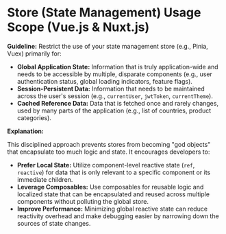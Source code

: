 # Store (State Management) Usage Scope (Vue.js & Nuxt.js)

**Guideline:** Restrict the use of your state management store (e.g., Pinia, Vuex) primarily for:

- **Global Application State:** Information that is truly application-wide and needs to be accessible by multiple, disparate components (e.g., user authentication status, global loading indicators, feature flags).
- **Session-Persistent Data:** Information that needs to be maintained across the user's session (e.g., `currentUser`, `jwtToken`, `currentTheme`).
- **Cached Reference Data:** Data that is fetched once and rarely changes, used by many parts of the application (e.g., list of countries, product categories).

**Explanation:**

This disciplined approach prevents stores from becoming "god objects" that encapsulate too much logic and state. It encourages developers to:

- **Prefer Local State:** Utilize component-level reactive state (`ref`, `reactive`) for data that is only relevant to a specific component or its immediate children.
- **Leverage Composables:** Use composables for reusable logic and localized state that can be encapsulated and reused across multiple components without polluting the global store.
- **Improve Performance:** Minimizing global reactive state can reduce reactivity overhead and make debugging easier by narrowing down the sources of state changes.
